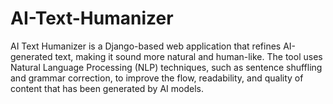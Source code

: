 # AI-Text-Humanizer
AI Text Humanizer is a Django-based web application that refines AI-generated text, making it sound more natural and human-like. The tool uses Natural Language Processing (NLP) techniques, such as sentence shuffling and grammar correction, to improve the flow, readability, and quality of content that has been generated by AI models.
